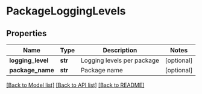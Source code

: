 # PackageLoggingLevels

## Properties
Name | Type | Description | Notes
------------ | ------------- | ------------- | -------------
**logging_level** | **str** | Logging levels per package | [optional] 
**package_name** | **str** | Package name | [optional] 

[[Back to Model list]](../README.md#documentation-for-models) [[Back to API list]](../README.md#documentation-for-api-endpoints) [[Back to README]](../README.md)

